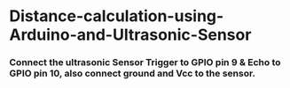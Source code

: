 # Distance-calculation-using-Arduino-and-Ultrasonic-Sensor
### Connect the ultrasonic Sensor Trigger to GPIO pin 9 & Echo to GPIO pin 10, also connect ground and Vcc to the sensor.
 


